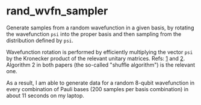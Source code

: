# rand_wvfn_sampler
Generate samples from a random wavefunction in a given basis, by rotating the wavefunction `psi` into the proper basis and then sampling from the distribution defined by `psi`. 

Wavefunction rotation is performed by efficiently multiplying the vector `psi` by the Kronecker product of the relevant unitary matrices. Refs: [1](http://citeseerx.ist.psu.edu/viewdoc/download?doi=10.1.1.379.9338&rep=rep1&type=pdf) and [2](https://www.irisa.fr/sage/bernard/publis/Kronecker99.pdf). Algorithm 2 in both papers (the so-called "shuffle algorithm") is the relevant one.

As a result, I am able to generate data for a random 8-qubit wavefunction in every combination of Pauli bases (200 samples per basis combination) in about 11 seconds on my laptop.

